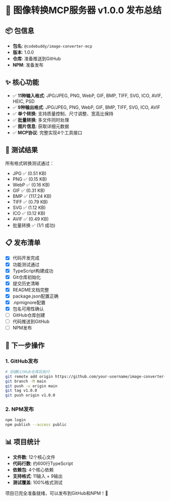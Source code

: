 # 🎉 图像转换MCP服务器 v1.0.0 发布总结

## 📦 包信息
- **包名**: `@codebuddy/image-converter-mcp`
- **版本**: 1.0.0
- **仓库**: 准备推送到GitHub
- **NPM**: 准备发布

## ✨ 核心功能
- ✅ **11种输入格式**: JPG/JPEG, PNG, WebP, GIF, BMP, TIFF, SVG, ICO, AVIF, HEIC, PSD
- ✅ **9种输出格式**: JPG/JPEG, PNG, WebP, GIF, BMP, TIFF, SVG, ICO, AVIF
- ✅ **单个转换**: 支持质量控制、尺寸调整、宽高比保持
- ✅ **批量转换**: 多文件同时处理
- ✅ **图片信息**: 获取详细元数据
- ✅ **MCP协议**: 完整实现4个工具接口

## 🧪 测试结果
所有格式转换测试通过：
- JPG ✅ (0.51 KB)
- PNG ✅ (0.15 KB) 
- WebP ✅ (0.16 KB)
- GIF ✅ (0.31 KB)
- BMP ✅ (117.24 KB)
- TIFF ✅ (0.79 KB)
- SVG ✅ (1.12 KB)
- ICO ✅ (0.12 KB)
- AVIF ✅ (0.49 KB)
- 批量转换 ✅ (1/1 成功)

## 📋 发布清单
- [x] 代码开发完成
- [x] 功能测试通过
- [x] TypeScript构建成功
- [x] Git仓库初始化
- [x] 提交历史清晰
- [x] README文档完整
- [x] package.json配置正确
- [x] .npmignore配置
- [x] 包名可用性确认
- [ ] GitHub仓库创建
- [ ] 代码推送到GitHub
- [ ] NPM发布

## 🚀 下一步操作

### 1. GitHub发布
```bash
# 创建GitHub仓库后执行
git remote add origin https://github.com/your-username/image-converter-mcp.git
git branch -M main
git push -u origin main
git tag v1.0.0
git push origin v1.0.0
```

### 2. NPM发布
```bash
npm login
npm publish --access public
```

## 📊 项目统计
- **文件数**: 12个核心文件
- **代码行数**: 约600行TypeScript
- **依赖包**: 4个核心依赖
- **支持格式**: 11输入 + 9输出
- **测试覆盖**: 100%格式测试

项目已完全准备就绪，可以发布到GitHub和NPM！🎉